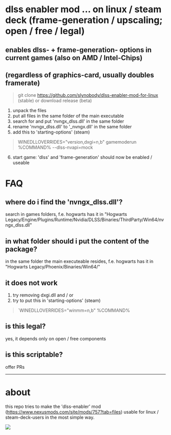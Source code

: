# dlss enabler mod ... on linux / steam deck (frame-generation / upscaling; open / free / legal)
## enables dlss- + frame-generation- options in current games (also on AMD / Intel-Chips)
## (regardless of graphics-card, usually doubles framerate)

> git clone https://github.com/slynobody/dlss-enabler-mod-for-linux (stable)
> or
> download release (beta)

1. unpack the files
2. put all files in the same folder of the main executable
3. search for and put 'nvngx_dlss.dll' in the same folder
4. rename 'nvngx_dlss.dll' to '_nvngx.dll' in the same folder
5. add this to 'starting-options' (steam)
> WINEDLLOVERRIDES="version,dxgi=n,b" gamemoderun %COMMAND%  --dlss-nvapi=mock
6. start game: 'dlss' and 'frame-generation' should now be enabled / useable


# FAQ
## where do i find the 'nvngx_dlss.dll'?
search in games folders, f.e. hogwarts has it in "Hogwarts Legacy/Engine/Plugins/Runtime/Nvidia/DLSS/Binaries/ThirdParty/Win64/nvngx_dlss.dll"

## in what folder should i put the content of the package?
in the same folder the main executeable resides, f.e. hogwarts has it in "Hogwarts Legacy/Phoenix/Binaries/Win64/"

## it does not work
1. try removing dxgi.dll and / or
2. try to put this in 'starting-options' (steam)
> `WINEDLLOVERRIDES="winmm=n,b" %COMMAND%

## is this legal?
yes, it depends only on open / free components

## is this scriptable?
offer PRs

----
# about
this repo tries to make the 'dlss-enabler' mod (https://www.nexusmods.com/site/mods/757?tab=files) usable for linux / steam-deck-users in the most simple way.

<a href="https://artsandculture.google.com/experiment/viola-the-bird/nAEJVwNkp-FnrQ?cp=e30."><img src="https://images.pling.com/img/00/00/78/78/79/2160403/proxy-image1.jpeg"/></a>
